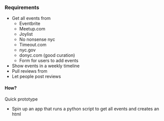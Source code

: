 
### Requirements

- Get all events from
	- Eventbrite
	- Meetup.com
	- Joylist
	- No nonsense nyc
	- Timeout.com
	- nyc.gov
	- donyc.com (good curation)
	- Form for users to add events
- Show events in a weekly timeline
- Pull reviews from 
- Let people post reviews

#### How?

Quick prototype
- Spin up an app that runs a python script to get all events and creates an html
